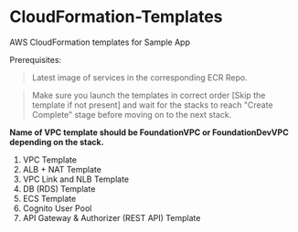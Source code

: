 # CloudFormation-Templates

AWS CloudFormation templates for Sample App

Prerequisites:

> Latest image of services in the corresponding ECR Repo.

> Make sure you launch the templates in correct order [Skip the template if not present] and wait for the stacks to reach "Create Complete" stage before moving on to the next stack.

**Name of VPC template should be FoundationVPC or FoundationDevVPC depending on the stack.**

1. VPC Template
2. ALB + NAT Template
3. VPC Link and NLB Template
4. DB (RDS) Template
5. ECS Template
6. Cognito User Pool
7. API Gateway & Authorizer (REST API) Template
